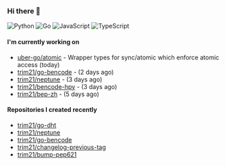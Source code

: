 ### Hi there 👋

![Python](https://img.shields.io/badge/python-3670A0?style=for-the-badge&logo=python&logoColor=ffdd54)
![Go](https://img.shields.io/badge/go-%2300ADD8.svg?style=for-the-badge&logo=go&logoColor=white)
![JavaScript](https://img.shields.io/badge/javascript-%23323330.svg?style=for-the-badge&logo=javascript&logoColor=%23F7DF1E)
![TypeScript](https://img.shields.io/badge/typescript-%23007ACC.svg?style=for-the-badge&logo=typescript&logoColor=white)

#### I'm currently working on

- [uber-go/atomic](https://github.com/uber-go/atomic) - Wrapper types for sync/atomic which enforce atomic access (today)
- [trim21/go-bencode](https://github.com/trim21/go-bencode) -  (2 days ago)
- [trim21/neptune](https://github.com/trim21/neptune) -  (3 days ago)
- [trim21/bencode-hpy](https://github.com/trim21/bencode-hpy) -  (3 days ago)
- [trim21/bep-zh](https://github.com/trim21/bep-zh) -  (5 days ago)

#### Repositories I created recently

- [trim21/go-dht](https://github.com/trim21/go-dht)
- [trim21/neptune](https://github.com/trim21/neptune)
- [trim21/go-bencode](https://github.com/trim21/go-bencode)
- [trim21/changelog-previous-tag](https://github.com/trim21/changelog-previous-tag)
- [trim21/bump-pep621](https://github.com/trim21/bump-pep621)
